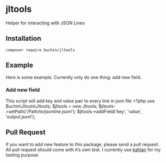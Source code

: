 # jltools
Helper for interacting with JSON Lines
## Installation
`composer require buchin/jltools`
## Example
Here is some example. Currently only do one thing: add new field.
### Add new field
This script will add key and value pair to every line in json file
	<?php 
	use Buchin\Jltools\Jltools;
	$jltools = new Jltools;
	$jltools->setPath('/Path/to/jsonline.jsonl');
	$jltools->addField('key', 'value', 'output.jsonl');
## Pull Request
If you want to add new feature to this package, please send a pull request. All pull request should come with it’s own test. I currently use [kahlan][1] for my testing purpose.

[1]:	https://kahlan.github.io/docs/index.html "PHP Testing Framework"